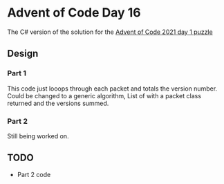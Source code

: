 # Advent of Code Day 16  

The C# version of the solution for the [Advent of Code 2021 day 1 puzzle](https://adventofcode.com/2021/day/16)  

## Design  

### Part 1  

This code just looops through each packet and totals the version number.  
Could be changed to a generic algorithm, List of with a packet class returned and the versions summed.  

### Part 2  

Still being worked on.  

## TODO

* Part 2 code  

